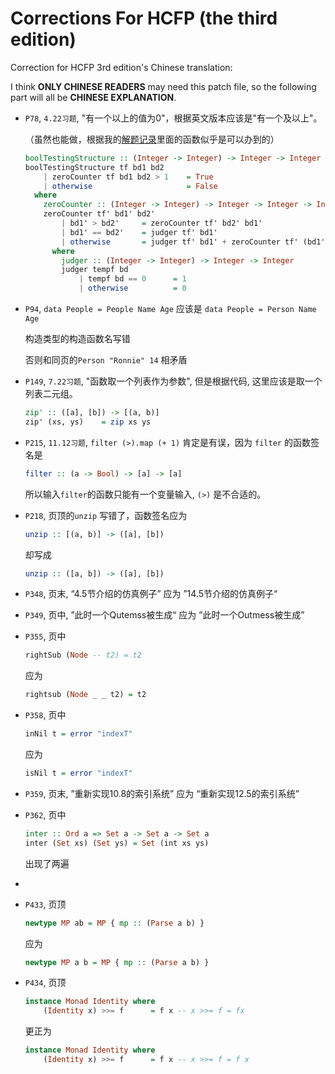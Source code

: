 # Corrections For HCFP (the third edition)

Correction for HCFP 3rd edition's Chinese translation:

I think **ONLY CHINESE READERS** may need this patch file, so the following part will all be **CHINESE EXPLANATION**.

- `P78`, `4.22习题`, "有一个以上的值为0"，根据英文版本应该是"有一个及以上"。

   （虽然也能做，根据我的[解题记录](https://github.com/tonyfloatersu/solution-haskell-craft-of-FP/blob/master/Chapter_4_my_note.hs)里面的函数似乎是可以办到的）

   ```haskell
   boolTestingStructure :: (Integer -> Integer) -> Integer -> Integer -> Bool
   boolTestingStructure tf bd1 bd2
       | zeroCounter tf bd1 bd2 > 1    = True
       | otherwise                     = False
     where
       zeroCounter :: (Integer -> Integer) -> Integer -> Integer -> Integer
       zeroCounter tf' bd1' bd2'
           | bd1' > bd2'     = zeroCounter tf' bd2' bd1'
           | bd1' == bd2'    = judger tf' bd1'
           | otherwise       = judger tf' bd1' + zeroCounter tf' (bd1' + 1) bd2'
         where
           judger :: (Integer -> Integer) -> Integer -> Integer
           judger tempf bd
               | tempf bd == 0      = 1
               | otherwise          = 0
   ```

- `P94`, `data People = People Name Age`  应该是 `data People = Person Name Age` 

   构造类型的构造函数名写错

   否则和同页的`Person "Ronnie" 14` 相矛盾

- `P149`, `7.22习题`, "函数取一个列表作为参数", 但是根据代码, 这里应该是取一个列表二元组。

   ```Haskell
   zip' :: ([a], [b]) -> [(a, b)]
   zip' (xs, ys)    = zip xs ys
   ```

- `P215`, `11.12习题`, `filter (>).map (+ 1)` 肯定是有误，因为 `filter` 的函数签名是

   ```haskell
   filter :: (a -> Bool) -> [a] -> [a]
   ```

   所以输入`filter`的函数只能有一个变量输入, `(>)` 是不合适的。

- `P218`, 页顶的`unzip` 写错了，函数签名应为

   ```Haskell
   unzip :: [(a, b)] -> ([a], [b])
   ```

   却写成  

   ````haskell
   unzip :: ([a, b]) -> ([a], [b])
   ````

- `P348`, 页末, “4.5节介绍的仿真例子” 应为 ”14.5节介绍的仿真例子“

- `P349`, 页中, ”此时一个Qutemss被生成“ 应为 ”此时一个Outmess被生成”

- `P355`, 页中

   ```Haskell
   rightSub (Node -- t2) = t2
   ```

   应为

   ```haskell
   rightsub (Node _ _ t2) = t2
   ```


- `P358`, 页中

   ```haskell
   inNil t = error "indexT"
   ```

   应为

   ```haskell
   isNil t = error "indexT"
   ```

- `P359`, 页末, ”重新实现10.8的索引系统” 应为 “重新实现12.5的索引系统”

- `P362`, 页中

   ```haskell
   inter :: Ord a => Set a -> Set a -> Set a
   inter (Set xs) (Set ys) = Set (int xs ys)
   ```

   出现了两遍

- ​

- `P433`, 页顶

   ```haskell
   newtype MP ab = MP { mp :: (Parse a b) }
   ```

   应为

   ```haskell
   newtype MP a b = MP { mp :: (Parse a b) }
   ```

- `P434`, 页顶

   ```haskell
   instance Monad Identity where
       (Identity x) >>= f      = f x -- x >>= f = fx
   ```

   更正为

   ```haskell
   instance Monad Identity where
       (Identity x) >>= f      = f x -- x >>= f = f x
   ```

   ​

